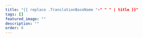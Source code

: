 ```yaml
---
title: "{{ replace .TranslationBaseName "-" " " | title }}"
tags: []
featured_image: ""
description: ""
order: 0
---
```


